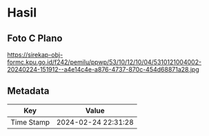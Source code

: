 # Hasil

## Foto C Plano

https://sirekap-obj-formc.kpu.go.id/f242/pemilu/ppwp/53/10/12/10/04/5310121004002-20240224-151912--a4e14c4e-a876-4737-870c-454d68871a28.jpg


## Metadata

| Key        | Value               |
| ---------- | ------------------- |
| Time Stamp | 2024-02-24 22:31:28 |




